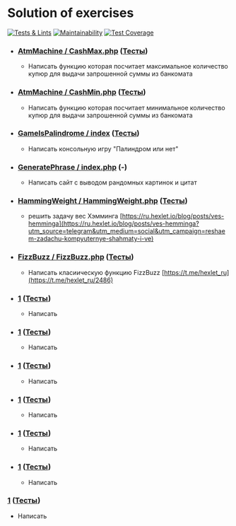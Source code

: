 # Solution of exercises
[![Tests & Lints](https://github.com/AslanAV/solution-of-exercises/actions/workflows/Test%20&%20Lint.yml/badge.svg)](https://github.com/AslanAV/solution-of-exercises/actions/workflows/Test%20&%20Lint.yml)
[![Maintainability](https://api.codeclimate.com/v1/badges/cb985066b473c89e7663/maintainability)](https://codeclimate.com/github/AslanAV/solution-of-exercises/maintainability)
[![Test Coverage](https://api.codeclimate.com/v1/badges/cb985066b473c89e7663/test_coverage)](https://codeclimate.com/github/AslanAV/solution-of-exercises/test_coverage)

- ### [AtmMachine / CashMax.php](https://github.com/AslanAV/solution-of-exercises/blob/main/src/AtmMachine/CashMax.php)  ([Тесты](https://github.com/AslanAV/solution-of-exercises/blob/main/tests/AtmMachineTest.php))
  - Написать функцию которая посчитает максимальное количество купюр для выдачи запрошенной суммы из банкомата

- ### [AtmMachine / CashMin.php](https://github.com/AslanAV/solution-of-exercises/blob/main/src/AtmMachine/CashMin.php)  ([Тесты](https://github.com/AslanAV/solution-of-exercises/blob/main/tests/AtmMachineTest.php))
  - Написать функцию которая посчитает минимальное количество купюр для выдачи запрошенной суммы из банкомата

- ### [GameIsPalindrome / index](https://github.com/AslanAV/solution-of-exercises/blob/main/src/GameIsPalindrome)   ([Тесты](https://github.com/AslanAV/solution-of-exercises/blob/main/tests/GameIsPalindromeTest.php))
    - Написать консольную игру "Палиндром или нет"

- ### [GeneratePhrase / index.php](https://github.com/AslanAV/solution-of-exercises/blob/main/src/GeneratePhrase/index.php) (-)
    - Написать сайт с выводом рандомных картинок и цитат

- ### [HammingWeight / HammingWeight.php](https://github.com/AslanAV/solution-of-exercises/blob/main/src/HammingWeight/HammingWeight.php) ([Тесты](https://github.com/AslanAV/solution-of-exercises/blob/main/tests/HammingWeightTest.php))
  - решить задачу вес Хэмминга [https://ru.hexlet.io/blog/posts/ves-hemminga](https://ru.hexlet.io/blog/posts/ves-hemminga?utm_source=telegram&utm_medium=social&utm_campaign=reshaem-zadachu-kompyuternye-shahmaty-i-ve)

- ### [FizzBuzz / FizzBuzz.php]() ([Тесты](https://github.com/AslanAV/solution-of-exercises/blob/main/tests/FizzBuzzTest.php))
  - Написать класиическую функцию FizzBuzz [https://t.me/hexlet_ru](https://t.me/hexlet_ru/2486)

- ### [1]() ([Тесты]())
  - Написать

- ### [1]() ([Тесты]())
  - Написать

- ### [1]() ([Тесты]())
  - Написать

- ### [1]() ([Тесты]())
  - Написать

- ### [1]() ([Тесты]())
  - Написать

- ### [1]() ([Тесты]())
  - Написать

 ### [1]() ([Тесты]())
  - Написать

